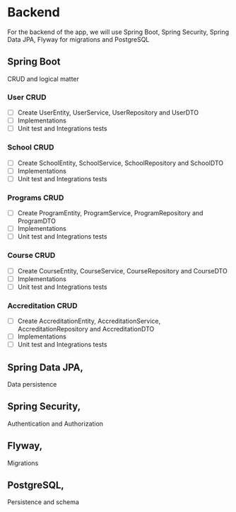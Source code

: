 # Backend 

For the backend of the app, we will use Spring Boot, Spring Security, Spring Data JPA, Flyway for migrations and PostgreSQL

## Spring Boot 
CRUD and logical matter 

### User CRUD
- [ ] Create UserEntity, UserService, UserRepository and UserDTO 
- [ ] Implementations 
- [ ] Unit test and Integrations tests

### School CRUD 
- [ ] Create SchoolEntity, SchoolService, SchoolRepository and SchoolDTO
- [ ] Implementations
- [ ] Unit test and Integrations tests

### Programs CRUD
- [ ] Create ProgramEntity, ProgramService, ProgramRepository and ProgramDTO
- [ ] Implementations
- [ ] Unit test and Integrations tests

### Course CRUD
- [ ] Create CourseEntity, CourseService, CourseRepository and CourseDTO
- [ ] Implementations
- [ ] Unit test and Integrations tests

### Accreditation CRUD
- [ ] Create AccreditationEntity, AccreditationService, AccreditationRepository and AccreditationDTO
- [ ] Implementations
- [ ] Unit test and Integrations tests

## Spring Data JPA, 
Data persistence
## Spring Security,
Authentication and Authorization
## Flyway, 
Migrations
## PostgreSQL,
Persistence and schema 

